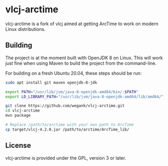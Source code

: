 vlcj-arctime
====

vlcj-arctime is a fork of vlcj aimed at getting ArcTime to work on modern Linux distributions. 



## Building

The project is at the moment built with OpenJDK 8 on Linux. This will
work just fine when using Maven to build the project from the command-line.

For building on a fresh Ubuntu 20.04, these steps should be run:

```bash
sudo apt install git maven openjdk-8-jdk

export PATH="/usr/lib/jvm/java-8-openjdk-amd64/bin/:$PATH"
export LD_LIBRARY_PATH="/usr/lib/jvm/java-8-openjdk-amd64/lib/amd64/"

git clone https://github.com/wegank/vlcj-arctime.git
cd vlcj-arctime
mvn package

# Replace /path/to/arctime with your own path to ArcTime
cp target/vlcj-4.2.0.jar /path/to/arctime/ArcTime_lib/
```



License
-------

vlcj-arctime is provided under the GPL, version 3 or later.

